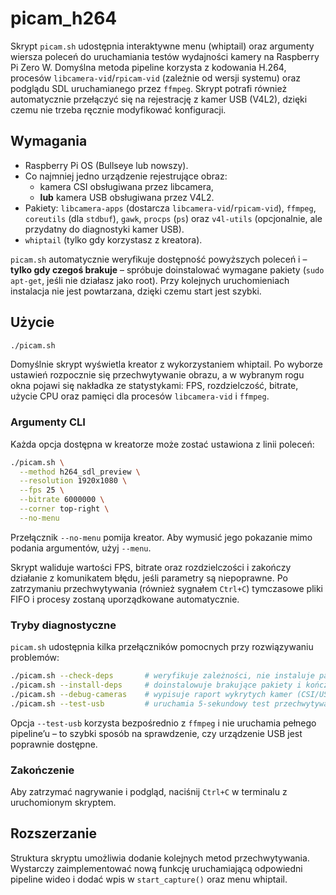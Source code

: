 # picam_h264

Skrypt `picam.sh` udostępnia interaktywne menu (whiptail) oraz argumenty wiersza poleceń do uruchamiania testów wydajności kamery na Raspberry Pi Zero W. Domyślna metoda pipeline korzysta z kodowania H.264, procesów `libcamera-vid`/`rpicam-vid` (zależnie od wersji systemu) oraz podglądu SDL uruchamianego przez `ffmpeg`. Skrypt potrafi również automatycznie przełączyć się na rejestrację z kamer USB (V4L2), dzięki czemu nie trzeba ręcznie modyfikować konfiguracji.

## Wymagania

- Raspberry Pi OS (Bullseye lub nowszy).
- Co najmniej jedno urządzenie rejestrujące obraz:
  - kamera CSI obsługiwana przez libcamera,
  - **lub** kamera USB obsługiwana przez V4L2.
- Pakiety: `libcamera-apps` (dostarcza `libcamera-vid`/`rpicam-vid`), `ffmpeg`, `coreutils` (dla `stdbuf`), `gawk`, `procps` (`ps`) oraz `v4l-utils` (opcjonalnie, ale przydatny do diagnostyki kamer USB).
- `whiptail` (tylko gdy korzystasz z kreatora).

`picam.sh` automatycznie weryfikuje dostępność powyższych poleceń i – **tylko gdy czegoś brakuje** – spróbuje doinstalować wymagane pakiety (`sudo apt-get`, jeśli nie działasz jako root). Przy kolejnych uruchomieniach instalacja nie jest powtarzana, dzięki czemu start jest szybki.

## Użycie

```bash
./picam.sh
```

Domyślnie skrypt wyświetla kreator z wykorzystaniem whiptail. Po wyborze ustawień rozpocznie się przechwytywanie obrazu, a w wybranym rogu okna pojawi się nakładka ze statystykami: FPS, rozdzielczość, bitrate, użycie CPU oraz pamięci dla procesów `libcamera-vid` i `ffmpeg`.

### Argumenty CLI

Każda opcja dostępna w kreatorze może zostać ustawiona z linii poleceń:

```bash
./picam.sh \
  --method h264_sdl_preview \
  --resolution 1920x1080 \
  --fps 25 \
  --bitrate 6000000 \
  --corner top-right \
  --no-menu
```

Przełącznik `--no-menu` pomija kreator. Aby wymusić jego pokazanie mimo podania argumentów, użyj `--menu`.

Skrypt waliduje wartości FPS, bitrate oraz rozdzielczości i zakończy działanie z komunikatem błędu, jeśli parametry są niepoprawne. Po zatrzymaniu przechwytywania (również sygnałem `Ctrl+C`) tymczasowe pliki FIFO i procesy zostaną uporządkowane automatycznie.

### Tryby diagnostyczne

`picam.sh` udostępnia kilka przełączników pomocnych przy rozwiązywaniu problemów:

```bash
./picam.sh --check-deps       # weryfikuje zależności, nie instaluje pakietów
./picam.sh --install-deps     # doinstalowuje brakujące pakiety i kończy działanie
./picam.sh --debug-cameras    # wypisuje raport wykrytych kamer (CSI/USB)
./picam.sh --test-usb         # uruchamia 5‑sekundowy test przechwytywania z kamery USB
```

Opcja `--test-usb` korzysta bezpośrednio z `ffmpeg` i nie uruchamia pełnego pipeline’u – to szybki sposób na sprawdzenie, czy urządzenie USB jest poprawnie dostępne.

### Zakończenie

Aby zatrzymać nagrywanie i podgląd, naciśnij `Ctrl+C` w terminalu z uruchomionym skryptem.

## Rozszerzanie

Struktura skryptu umożliwia dodanie kolejnych metod przechwytywania. Wystarczy zaimplementować nową funkcję uruchamiającą odpowiedni pipeline wideo i dodać wpis w `start_capture()` oraz menu whiptail.
